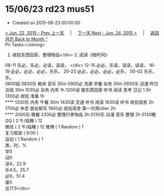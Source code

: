 # 15/06/23 rd23 mus51

* Created on 2015-06-23 00:00:00

[&lt; Jun. 22, 2015 - Prev 上一天](d22.md)     \|     [下一天 Next - Jun. 24, 2015 &gt;](d24.md)     \|     [返回月历 Back to Month ^](index.md)   
Pri Tasks:&lt;/strong&gt;  
1. 收拾东西回家，整理物品&lt;/div&gt; 2. 阅读《暗时间》  
   
08-11 乐必，乐必，必读，读读， &lt;/div&gt; 12-15 必必，乐读，读读，读读， 16-19 必必，必必，必必，乐乐， 20-23 必必，必必，必必，必乐， 00-02 乐乐，乐。   
 0800起 0830乐 赖床 音乐 30m 0900必 洗漱 早餐 杂务 30m 0930乐 动漫 昨日总结 30m 1030必 杂务 内务 1h 1200读 搬东西回家 听书 阅读 思考 日记 1.5h 1300必 收拾 准备 1h   
**** 1330乐 内务 午餐 30m 1430读 交通 听书 阅读 1630读 听书 收拾宿舍 2h 1700必 休息 朋友聊天 1900必 收拾宿舍 第一次用Uber 2h   
**** 2000乐 晚餐 2330必 整理行李物品 3h 0130乐 动漫 音乐 整理 2h 0130睡   
 QQ \( 2 午/临睡 \) 12  
微信 \( 2 午/临睡 \) 12 微博 \( 1 Random \) 1   
 复习框架 \( 9:00 \)  
 运动 \( 1 Random \) 1   
类，时，%  
学0  
动0  
读4，22.9  
乐4.5，25.7  
必9，51.4  
废0  
总17.5&lt;/div&gt;

